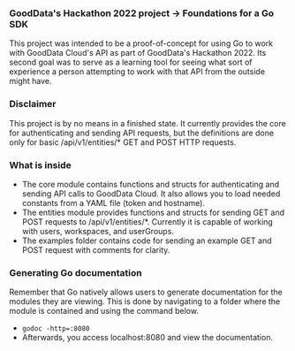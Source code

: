 ### GoodData's Hackathon 2022 project -> Foundations for a Go SDK
This project was intended to be a proof-of-concept for using Go to work with GoodData Cloud's API as part of GoodData's Hackathon 2022. Its second goal was to serve as a learning tool for seeing what sort of experience a person attempting to work with that API from the outside might have.

### Disclaimer
This project is by no means in a finished state. It currently provides the core for authenticating and sending API requests, but the definitions are done only for basic /api/v1/entities/* GET and POST HTTP requests.

### What is inside
* The core module contains functions and structs for authenticating and sending API calls to GoodData Cloud. It also allows you to load needed constants from a YAML file (token and hostname).
* The entities module provides functions and structs for sending GET and POST requests to /api/v1/entities/*. Currently it is capable of working with users, workspaces, and userGroups.
* The examples folder contains code for sending an example GET and POST request with comments for clarity.

### Generating Go documentation
Remember that Go natively allows users to generate documentation for the modules they are viewing. This is done by navigating to a folder where the module is contained and using the command below.  
* `godoc -http=:8080`  
* Afterwards, you access localhost:8080 and view the documentation.  
